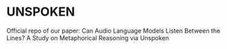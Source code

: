 # UNSPOKEN
Official repo of our paper: Can Audio Language Models Listen Between the Lines? A Study on Metaphorical Reasoning via Unspoken
